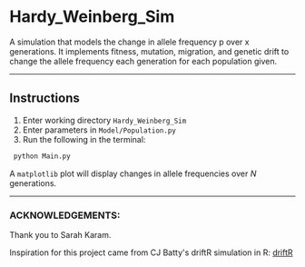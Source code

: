 # Hardy_Weinberg_Sim

A simulation that models the change in allele frequency p over x generations. It implements fitness, mutation, migration,
and genetic drift to change the allele frequency each generation for each population given.
________
## Instructions
1. Enter working directory `Hardy_Weinberg_Sim`
2. Enter parameters in `Model/Population.py`
3. Run the following in the terminal:
```bash
 python Main.py
```

A `matplotlib` plot will display changes in allele frequencies over _N_ generations.

_______
### ACKNOWLEDGEMENTS:

Thank you to Sarah Karam.

Inspiration for this project came from CJ Batty's driftR simulation in R: [driftR](https://github.com/cjbattey/driftR) 